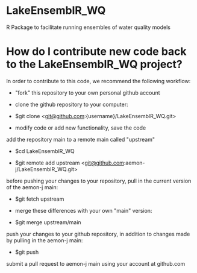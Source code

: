 # LakeEnsemblR_WQ
R Package to facilitate running ensembles of water quality models


# How do I contribute new code back to the LakeEnsemblR_WQ project?
In order to contribute to this code, we recommend the following workflow:

- "fork" this repository to your own personal github account

- clone the github repository to your computer:

- $git clone <git@github.com:{username}/LakeEnsemblR_WQ.git>

- modify code or add new functionality, save the code

add the repository main to a remote main called "upstream"

- $cd LakeEnsemblR_WQ

- $git remote add upstream <git@github.com:aemon-j/LakeEnsemblR_WQ.git>

before pushing your changes to your repository, pull in the current version of the aemon-j main:

- $git fetch upstream

- merge these differences with your own "main" version:

- $git merge upstream/main

push your changes to your github repository, in addition to changes made by pulling in the aemon-j main:

- $git push

submit a pull request to aemon-j main using your account at github.com
